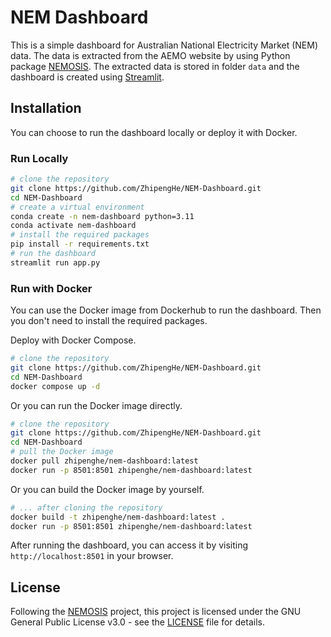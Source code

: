 # NEM Dashboard

This is a simple dashboard for Australian National Electricity Market (NEM) data. The data is extracted from the AEMO website by using Python package [NEMOSIS](https://github.com/UNSW-CEEM/NEMOSIS). The extracted data is stored in folder `data` and the dashboard is created using [Streamlit](https://streamlit.io/).

## Installation

You can choose to run the dashboard locally or deploy it with Docker.

### Run Locally

```bash
# clone the repository
git clone https://github.com/ZhipengHe/NEM-Dashboard.git
cd NEM-Dashboard
# create a virtual environment
conda create -n nem-dashboard python=3.11
conda activate nem-dashboard
# install the required packages
pip install -r requirements.txt
# run the dashboard
streamlit run app.py
```

### Run with Docker

You can use the Docker image from Dockerhub to run the dashboard. Then you don't need to install the required packages.

Deploy with Docker Compose.

```bash
# clone the repository
git clone https://github.com/ZhipengHe/NEM-Dashboard.git
cd NEM-Dashboard
docker compose up -d
```

Or you can run the Docker image directly.

```bash
# clone the repository
git clone https://github.com/ZhipengHe/NEM-Dashboard.git
cd NEM-Dashboard
# pull the Docker image
docker pull zhipenghe/nem-dashboard:latest
docker run -p 8501:8501 zhipenghe/nem-dashboard:latest
```

Or you can build the Docker image by yourself.

```bash
# ... after cloning the repository
docker build -t zhipenghe/nem-dashboard:latest .
docker run -p 8501:8501 zhipenghe/nem-dashboard:latest
```

After running the dashboard, you can access it by visiting `http://localhost:8501` in your browser.

## License

Following the [NEMOSIS](https://github.com/UNSW-CEEM/NEMOSIS) project, this project is licensed under the GNU General Public License v3.0 - see the [LICENSE](LICENSE) file for details.



 
